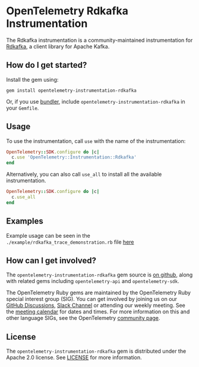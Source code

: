 # OpenTelemetry Rdkafka Instrumentation

The Rdkafka instrumentation is a community-maintained instrumentation for [Rdkafka](https://github.com/appsignal/rdkafka-ruby), a client library for Apache Kafka.

## How do I get started?

Install the gem using:

```console
gem install opentelemetry-instrumentation-rdkafka
```

Or, if you use [bundler][bundler-home], include `opentelemetry-instrumentation-rdkafka` in your `Gemfile`.

## Usage

To use the instrumentation, call `use` with the name of the instrumentation:

```ruby
OpenTelemetry::SDK.configure do |c|
  c.use 'OpenTelemetry::Instrumentation::Rdkafka'
end
```

Alternatively, you can also call `use_all` to install all the available instrumentation.

```ruby
OpenTelemetry::SDK.configure do |c|
  c.use_all
end
```

## Examples

Example usage can be seen in the `./example/rdkafka_trace_demonstration.rb` file [here](https://github.com/open-telemetry/opentelemetry-ruby-contrib/blob/main/instrumentation/rdkafka/example/rdkafka_trace_demonstration.rb)

## How can I get involved?

The `opentelemetry-instrumentation-rdkafka` gem source is [on github][repo-github], along with related gems including `opentelemetry-api` and `opentelemetry-sdk`.

The OpenTelemetry Ruby gems are maintained by the OpenTelemetry Ruby special interest group (SIG). You can get involved by joining us on our [GitHub Discussions][discussions-url], [Slack Channel][slack-channel] or attending our weekly meeting. See the [meeting calendar][community-meetings] for dates and times. For more information on this and other language SIGs, see the OpenTelemetry [community page][ruby-sig].

## License

The `opentelemetry-instrumentation-rdkafka` gem is distributed under the Apache 2.0 license. See [LICENSE][license-github] for more information.

[bundler-home]: https://bundler.io
[repo-github]: https://github.com/open-telemetry/opentelemetry-ruby
[license-github]: https://github.com/open-telemetry/opentelemetry-ruby-contrib/blob/main/LICENSE
[ruby-sig]: https://github.com/open-telemetry/community#ruby-sig
[community-meetings]: https://github.com/open-telemetry/community#community-meetings
[slack-channel]: https://cloud-native.slack.com/archives/C01NWKKMKMY
[discussions-url]: https://github.com/open-telemetry/opentelemetry-ruby/discussions
